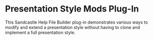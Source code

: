 # Presentation Style Mods Plug-In
This Sandcastle Help File Builder plug-in demonstrates various ways to modify and extend a presentation style
without having to clone and implement a full presentation style.
